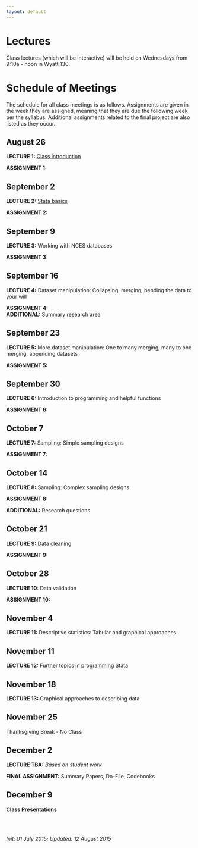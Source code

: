 ```yaml
---
layout: default
---
```


# Lectures

Class lectures (which will be interactive) will be held on Wednesdays from 9:10a - noon in Wyatt 130.

# Schedule of Meetings

The schedule for all class meetings is as follows. Assignments are given in the week they are assigned, meaning that they are due the following week per the syllabus. Additional assignments related to the final project are also listed as they occur.

## August 26

**LECTURE 1:** [Class introduction](https://cdn.rawgit.com/btskinner/lpo9951/master/lecture/lecture1_introduction.html)

**ASSIGNMENT 1:**


## September 2

**LECTURE 2:** [Stata basics](https://cdn.rawgit.com/btskinner/lpo9951/master/lecture/lecture2_stata_basics.html)

**ASSIGNMENT 2:**


## September 9

**LECTURE 3:** Working with NCES databases

**ASSIGNMENT 3:**

## September 16

**LECTURE 4:** Dataset manipulation: Collapsing, merging, bending the data to your will

**ASSIGNMENT 4:**  
**ADDITIONAL:** Summary research area


## September 23

**LECTURE 5:** More dataset manipulation: One to many merging, many to one merging, appending datasets

**ASSIGNMENT 5:**

## September 30

**LECTURE 6:** Introduction to programming and helpful functions

**ASSIGNMENT 6:** 

## October 7

**LECTURE 7:** Sampling: Simple sampling designs

**ASSIGNMENT 7:** 


## October 14

**LECTURE 8:** Sampling: Complex sampling designs

**ASSIGNMENT 8:**  

**ADDITIONAL:** Research questions

## October 21

**LECTURE 9:** Data cleaning

**ASSIGNMENT 9:**

## October 28

**LECTURE 10:** Data validation

**ASSIGNMENT 10:** 

## November 4

**LECTURE 11:** Descriptive statistics: Tabular and graphical approaches


## November 11

**LECTURE 12:** Further topics in programming Stata

## November 18

**LECTURE 13:** Graphical approaches to describing data


## November 25

Thanksgiving Break - No Class


## December 2

**LECTURE TBA:** *Based on student work*

**FINAL ASSIGNMENT:** Summary Papers, Do-File, Codebooks

## December 9

**Class Presentations**



<br><br>

*Init: 01 July 2015; Updated: 12 August 2015*

<br>




